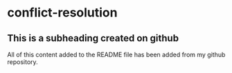 # conflict-resolution

## This is a subheading created on github

All of this content added to the README file has been added from my github repository.
